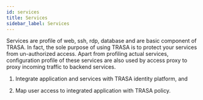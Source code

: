 ```yaml
---
id: services
title: Services
sidebar_label: Services
---
```




Services are profile of web, ssh, rdp, database and are basic component of TRASA. In fact, the sole purpose of using TRASA is to protect your services from un-authorized access.
Apart from profiling actual services, configuration profile of these services are also used by access proxy to proxy incoming traffic to backend services.
 
 1. Integrate application and services with TRASA identity platform, and

 2. Map user access to integrated application with TRASA policy.

